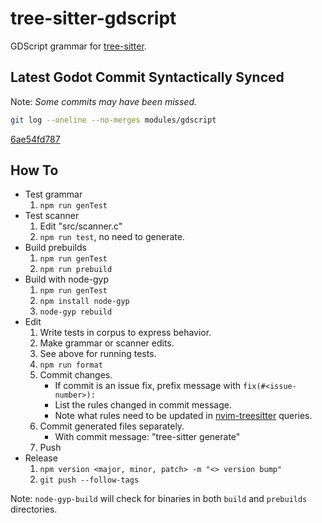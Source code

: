 tree-sitter-gdscript
====================

GDScript grammar for [tree-sitter][].

## Latest Godot Commit Syntactically Synced

Note: *Some commits may have been missed.*

```bash
git log --oneline --no-merges modules/gdscript
```

[6ae54fd787](https://github.com/godotengine/godot/commits/6ae54fd787)

## How To

- Test grammar
  1. `npm run genTest`
- Test scanner
  1. Edit "src/scanner.c"
  1. `npm run test`, no need to generate.
- Build prebuilds
  1. `npm run genTest`
  1. `npm run prebuild`
- Build with node-gyp
  1. `npm run genTest`
  1. `npm install node-gyp`
  1. `node-gyp rebuild`
- Edit
  1. Write tests in corpus to express behavior.
  1. Make grammar or scanner edits.
  1. See above for running tests.
  1. `npm run format`
  1. Commit changes.
     - If commit is an issue fix, prefix message with `fix(#<issue-number>):`
     - List the rules changed in commit message.
     - Note what rules need to be updated in [nvim-treesitter][] queries.
  1. Commit generated files separately.
     - With commit message: "tree-sitter generate"
  1. Push
- Release
  1. `npm version <major, minor, patch> -m "<> version bump"`
  1. `git push --follow-tags`

Note: `node-gyp-build` will check for binaries in both `build` and `prebuilds`
directories.

[tree-sitter]: https://github.com/tree-sitter/tree-sitter
[nvim-treesitter]: https://github.com/nvim-treesitter/nvim-treesitter
